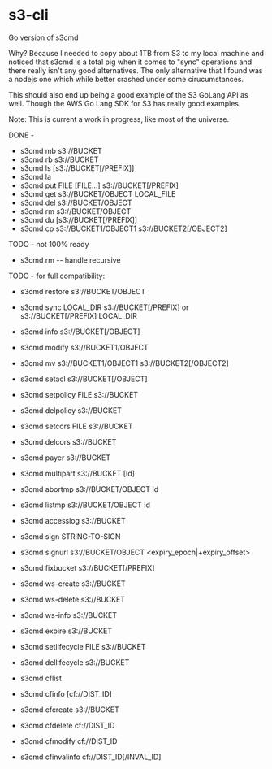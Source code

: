 # s3-cli

Go version of s3cmd

Why? Because I needed to copy about 1TB from S3 to my local machine
and noticed that s3cmd is a total pig when it comes to "sync"
operations and there really isn't any good alternatives. The only
alternative that I found was a nodejs one which while better crashed
under some cirucumstances.

This should also end up being a good example of the S3 GoLang API as well. Though the 
AWS Go Lang SDK for S3 has really good examples.

Note: This is current a work in progress, like most of the universe.

DONE - 

* s3cmd mb s3://BUCKET
* s3cmd rb s3://BUCKET
* s3cmd ls [s3://BUCKET[/PREFIX]]
* s3cmd la
* s3cmd put FILE [FILE...] s3://BUCKET[/PREFIX]
* s3cmd get s3://BUCKET/OBJECT LOCAL_FILE
* s3cmd del s3://BUCKET/OBJECT
* s3cmd rm s3://BUCKET/OBJECT
* s3cmd du [s3://BUCKET[/PREFIX]]
* s3cmd cp s3://BUCKET1/OBJECT1 s3://BUCKET2[/OBJECT2]

TODO - not 100% ready

* s3cmd rm  -- handle recursive

TODO - for full compatibility:

* s3cmd restore s3://BUCKET/OBJECT
* s3cmd sync LOCAL_DIR s3://BUCKET[/PREFIX] or s3://BUCKET[/PREFIX] LOCAL_DIR
* s3cmd info s3://BUCKET[/OBJECT]
* s3cmd modify s3://BUCKET1/OBJECT
* s3cmd mv s3://BUCKET1/OBJECT1 s3://BUCKET2[/OBJECT2]

* s3cmd setacl s3://BUCKET[/OBJECT]
* s3cmd setpolicy FILE s3://BUCKET
* s3cmd delpolicy s3://BUCKET
* s3cmd setcors FILE s3://BUCKET
* s3cmd delcors s3://BUCKET
* s3cmd payer s3://BUCKET
* s3cmd multipart s3://BUCKET [Id]
* s3cmd abortmp s3://BUCKET/OBJECT Id
* s3cmd listmp s3://BUCKET/OBJECT Id
* s3cmd accesslog s3://BUCKET
* s3cmd sign STRING-TO-SIGN
* s3cmd signurl s3://BUCKET/OBJECT <expiry_epoch|+expiry_offset>
* s3cmd fixbucket s3://BUCKET[/PREFIX]
* s3cmd ws-create s3://BUCKET
* s3cmd ws-delete s3://BUCKET
* s3cmd ws-info s3://BUCKET
* s3cmd expire s3://BUCKET
* s3cmd setlifecycle FILE s3://BUCKET
* s3cmd dellifecycle s3://BUCKET
* s3cmd cflist
* s3cmd cfinfo [cf://DIST_ID]
* s3cmd cfcreate s3://BUCKET
* s3cmd cfdelete cf://DIST_ID
* s3cmd cfmodify cf://DIST_ID
* s3cmd cfinvalinfo cf://DIST_ID[/INVAL_ID]
